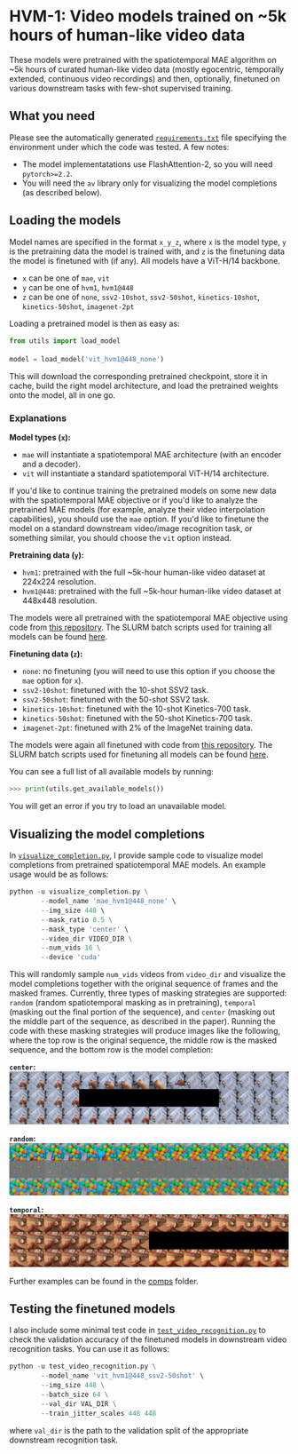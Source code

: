 # HVM-1: Video models trained on ~5k hours of human-like video data

These models were pretrained with the spatiotemporal MAE algorithm on ~5k hours of curated human-like video data (mostly egocentric, temporally extended, continuous video recordings) and then, optionally, finetuned on various downstream tasks with few-shot supervised training.

## What you need
Please see the automatically generated [`requirements.txt`](https://github.com/eminorhan/hvm-1/blob/master/requirements.txt) file specifying the environment under which the code was tested. A few notes:
* The model implementatations use FlashAttention-2, so you will need `pytorch>=2.2`.
* You will need the `av` library only for visualizing the model completions (as described below).

## Loading the models
Model names are specified in the format `x_y_z`, where `x` is the model type, `y` is the pretraining data the model is trained with, and `z` is the finetuning data the model is finetuned with (if any). All models have a ViT-H/14 backbone.

* `x` can be one of `mae`, `vit`
* `y` can be one of `hvm1`, `hvm1@448`
* `z` can be one of `none`, `ssv2-10shot`, `ssv2-50shot`, `kinetics-10shot`, `kinetics-50shot`, `imagenet-2pt`

Loading a pretrained model is then as easy as:

```python
from utils import load_model

model = load_model('vit_hvm1@448_none')
```

This will download the corresponding pretrained checkpoint, store it in cache, build the right model architecture, and load the pretrained weights onto the model, all in one go.

### Explanations
**Model types (`x`):**
* `mae` will instantiate a spatiotemporal MAE architecture (with an encoder and a decoder).
* `vit` will instantiate a standard spatiotemporal ViT-H/14 architecture. 

If you'd like to continue training the pretrained models on some new data with the spatiotemporal MAE objective or if you'd like to analyze the pretrained MAE models (for example, analyze their video interpolation capabilities), you should use the `mae` option. If you'd like to finetune the model on a standard downstream video/image recognition task, or something similar, you should choose the `vit` option instead.

**Pretraining data (`y`):** 
* `hvm1`: pretrained with the full ~5k-hour human-like video dataset at 224x224 resolution. 
* `hvm1@448`: pretrained with the full ~5k-hour human-like video dataset at 448x448 resolution.

The models were all pretrained with the spatiotemporal MAE objective using code from [this repository](https://github.com/eminorhan/mae_st). The SLURM batch scripts used for training all models can be found [here](https://github.com/eminorhan/mae_st/tree/master/scripts). 

**Finetuning data (`z`):** 
* `none`: no finetuning (you will need to use this option if you choose the `mae` option for `x`).
* `ssv2-10shot`: finetuned with the 10-shot SSV2 task.
* `ssv2-50shot`: finetuned with the 50-shot SSV2 task.
* `kinetics-10shot`: finetuned with the 10-shot Kinetics-700 task. 
* `kinetics-50shot`: finetuned with the 50-shot Kinetics-700 task.
* `imagenet-2pt`: finetuned with 2% of the ImageNet training data.

The models were again all finetuned with code from [this repository](https://github.com/eminorhan/mae_st). The SLURM batch scripts used for finetuning all models can be found [here](https://github.com/eminorhan/mae_st/tree/master/scripts/finetune).

You can see a full list of all available models by running:
```python
>>> print(utils.get_available_models())
```

You will get an error if you try to load an unavailable model.

## Visualizing the model completions
In [`visualize_completion.py`](https://github.com/eminorhan/hvm-1/blob/master/visualize_completion.py), I provide sample code to visualize model completions from pretrained spatiotemporal MAE models. An example usage would be as follows:
```python
python -u visualize_completion.py \
        --model_name 'mae_hvm1@448_none' \
        --img_size 448 \        
        --mask_ratio 0.5 \
        --mask_type 'center' \
        --video_dir VIDEO_DIR \
        --num_vids 16 \
        --device 'cuda'
```
This will randomly sample `num_vids` videos from `video_dir` and visualize the model completions together with the original sequence of frames and the masked frames. Currently, three types of masking strategies are supported: `random` (random spatiotemporal masking as in pretraining), `temporal` (masking out the final portion of the sequence), and `center` (masking out the middle part of the sequence, as described in the paper). Running the code with these masking strategies will produce images like the following, where the top row is the original sequence, the middle row is the masked sequence, and the bottom row is the model completion:

**`center`:**
![](comps/center/mae_hvm1@448_none_center.jpg)

**`random`:**
![](comps/random/mae_hvm1@448_none_random.jpg)

**`temporal`:**
![](comps/temporal/mae_hvm1@448_none_temporal.jpg)

Further examples can be found in the [comps](https://github.com/eminorhan/hvm-1/tree/master/comps) folder.

## Testing the finetuned models
I also include some minimal test code in [`test_video_recognition.py`](https://github.com/eminorhan/hvm-1/blob/master/test_video_recognition.py) to check the validation accuracy of the finetuned models in downstream video recognition tasks. You can use it as follows:
```python
python -u test_video_recognition.py \
        --model_name 'vit_hvm1@448_ssv2-50shot' \
        --img_size 448 \
        --batch_size 64 \
        --val_dir VAL_DIR \
        --train_jitter_scales 448 448
```
where `val_dir` is the path to the validation split of the appropriate downstream recognition task. 